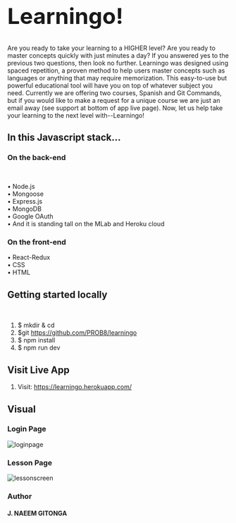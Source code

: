 <h1 style="font-size: 50px">Learningo!</h1>


Are you ready to take your learning to a HIGHER level? Are you ready to master concepts quickly with just minutes a day? If you answered yes to the previous two questions, then look no further. Learningo was designed using spaced repetition, a proven method to help users master concepts such as languages or anything that may require memorization. This easy-to-use but powerful educational tool will have you on top of whatever subject you need. Currently we are offering two courses, Spanish and Git Commands, but if you would like to make a request for a unique course we are just an email away (see support at bottom of app live page). Now, let us help take your learning to the next level with--Learningo!


<h2>In this Javascript stack…</h2>

<h3>On the back-end</h3><br>

• Node.js <br>
•	Mongoose <br>
•	Express.js <br>
•	MongoDB <br>
•	Google OAuth <br>
•	And it is standing tall on the MLab and Heroku cloud<br> 

<h3>On the front-end</h3>
•	React-Redux <br>
•	CSS <br>
•	HTML <br>

<h2>Getting started locally</h2><br>

1.	$ mkdir <foldername> & cd <foldername>
2.  $git https://github.com/PROB8/learningo<br>
3.	$ npm install<br>
4.	$ npm run dev<br>

<h2>Visit Live App</h2>

1.	Visit: https://learningo.herokuapp.com/ <br>

<h2>Visual</h2>
<h3>Login Page</h3>


![loginpage](https://user-images.githubusercontent.com/26694930/29237846-2b1ccc02-7ef5-11e7-9b42-325c1eadc559.png)


<h3>Lesson Page</h3>


![lessonscreen](https://user-images.githubusercontent.com/26694930/29237867-916586d4-7ef5-11e7-94ea-e781e92a48ed.png)
<h3>Author</h3>
<h4>J. NAEEM GITONGA</h4>
